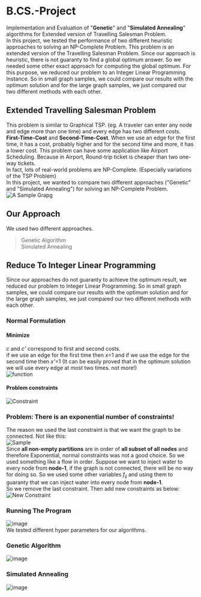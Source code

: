 # B.CS.-Project
Implementation and Evaluation of "**Genetic**" and "**Simulated Annealing**" algorithms for Extended version of Travelling Salesman Problem. <br>
In this project, we tested the performance of two different heuristic approaches to solving an NP-Complete Problem. This problem is an extended version of the Travelling Salesman Problem. Since our approach is heuristic, there is not guaranty to find a global optimum answer. So we needed some other exact approach for computing the global optimum. For this purpose, we reduced our problem to an Integer Linear Programming Instance. So in small graph samples, we could compare our results with the optimum solution and for the large graph samples, we just compared our two different methods with each other. <br>

## Extended Travelling Salesman Problem
This problem is similar to Graphical TSP. (eg. A traveler can enter any node and edge more than one time) and every edge has two different costs. **First-Time-Cost** and **Second-Time-Cost**. When we use an edge for the first time, it has a cost, probably higher and for the second time and more, it has a lower cost. This problem can have some application like Airport Scheduling. Because in Airport, Round-trip ticket is cheaper than two one-way tickets. <br>
In fact, lots of real-world problems are NP-Complete. (Especially variations of the TSP Problem) <br>
In this project, we wanted to compare two different approaches ("Genetic" and "Simulated Annealing") for solving an NP-Complete Problem. <br>
![A Sample Grapg](/Images/a-simple-graph.bmp)
 
 ## Our Approach
 We used two different approaches.
 > Genetic Algorithm <br>
 > Simulated Annealing <br>

 ## Reduce To Integer Linear Programming
 Since our approaches do not guaranty to achieve the optimum result, we reduced our problem to Integer Linear Programming.  So in small graph samples, we could compare our results with the optimum solution and for the large graph samples, we just compared our two different methods with each other.
 <br>
 ### Normal Formulation
 #### Minimize <br>
 *c* and *c'* correspond to first and second costs. <br>
 if we use an edge for the first time then *x*=1 and if we use the edge for the second time then *x'*=1 (It can be easily proved that in the optimum solution we will use every edge at most two times. not more!) <br> 
![function](/Images/formula-1.bmp) 
 #### Problem constraints <br>
![Constraint](/Images/constraint.bmp)

### Problem: There is an exponential number of constraints! 
The reason we used the last constraint is that we want the graph to be connected. Not like this:<br>
![Sample](/Images/lip-probelm.bmp) <br>
Since **all non-empty partitions** are in order of **all subset of all nodes** and therefore Exponential, normal constraints was not a good choice. So we used something like a flow in order. Suppose we want to inject water to every node from **node-1**, if the graph is not connected, there will be no way for doing so. So we used some other variables *f<sub>ij</sub>* and using them to guaranty that we can inject water into every node from **node-1**. <br>
So we remove the last constraint. Then add new constraints as below:<br>
![New Constraint](/Images/new-condition.bmp)

### Running The Program
![image](/Images/an-output.bmp) <br>
We tested different hyper parameters for our algorithms. 
### Genetic Algorithm
![image](/Images/genetic-pop-cost.bmp) <br>
### Simulated Annealing
![image](/Images/simulated-annealing-iteration-costt.bmp) <br>

